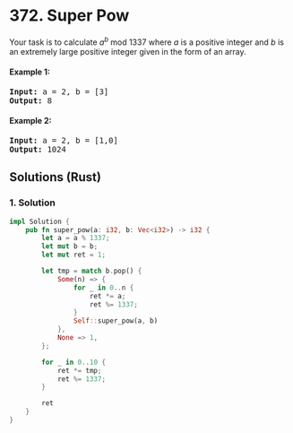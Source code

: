 # 372. Super Pow
Your task is to calculate <i>a<sup>b</sup></i> mod 1337 where *a* is a positive integer and *b* is an extremely large positive integer given in the form of an array.

#### Example 1:
<pre>
<strong>Input:</strong> a = 2, b = [3]
<strong>Output:</strong> 8
</pre>

#### Example 2:
<pre>
<strong>Input:</strong> a = 2, b = [1,0]
<strong>Output:</strong> 1024
</pre>

## Solutions (Rust)

### 1. Solution
```Rust
impl Solution {
    pub fn super_pow(a: i32, b: Vec<i32>) -> i32 {
        let a = a % 1337;
        let mut b = b;
        let mut ret = 1;

        let tmp = match b.pop() {
            Some(n) => {
                for _ in 0..n {
                    ret *= a;
                    ret %= 1337;
                }
                Self::super_pow(a, b)
            },
            None => 1,
        };

        for _ in 0..10 {
            ret *= tmp;
            ret %= 1337;
        }

        ret
    }
}
```
